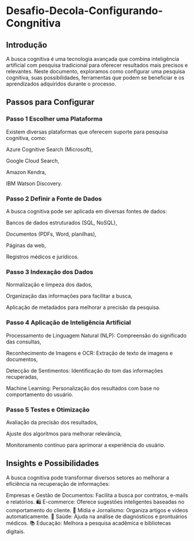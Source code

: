 # Desafio-Decola-Configurando-Congnitiva
## Introdução

A busca cognitiva é uma tecnologia avançada que combina inteligência artificial com pesquisa tradicional para oferecer resultados 
mais precisos e relevantes. Neste documento, exploramos como configurar uma pesquisa cognitiva, suas possibilidades, ferramentas que 
podem se beneficiar e os aprendizados adquiridos durante o processo.

## Passos para Configurar

### Passo 1 Escolher uma Plataforma

Existem diversas plataformas que oferecem suporte para pesquisa cognitiva, como:

Azure Cognitive Search (Microsoft),

Google Cloud Search,

Amazon Kendra,

IBM Watson Discovery.

### Passo 2  Definir a Fonte de Dados

A busca cognitiva pode ser aplicada em diversas fontes de dados:

Bancos de dados estruturados (SQL, NoSQL),

Documentos (PDFs, Word, planilhas),

Páginas da web,

Registros médicos e jurídicos.

### Passo 3 Indexação dos Dados

Normalização e limpeza dos dados,

Organização das informações para facilitar a busca,

Aplicação de metadados para melhorar a precisão da pesquisa.

### Passo 4  Aplicação de Inteligência Artificial

Processamento de Linguagem Natural (NLP): Compreensão do significado das consultas,

Reconhecimento de Imagens e OCR: Extração de texto de imagens e documentos,

Detecção de Sentimentos: Identificação do tom das informações recuperadas,

Machine Learning: Personalização dos resultados com base no comportamento do usuário.

### Passo 5  Testes e Otimização

Avaliação da precisão dos resultados,

Ajuste dos algoritmos para melhorar relevância,

Monitoramento contínuo para aprimorar a experiência do usuário.


## Insights e Possibilidades

A busca cognitiva pode transformar diversos setores ao melhorar a eficiência na recuperação de informações:

 Empresas e Gestão de Documentos: Facilita a busca por contratos, e-mails e relatórios.
🛍️ E-commerce: Oferece sugestões inteligentes baseadas no comportamento do cliente.
📰 Mídia e Jornalismo: Organiza artigos e vídeos automaticamente.
🏥 Saúde: Ajuda na análise de diagnósticos e prontuários médicos.
📚 Educação: Melhora a pesquisa acadêmica e bibliotecas digitais.
